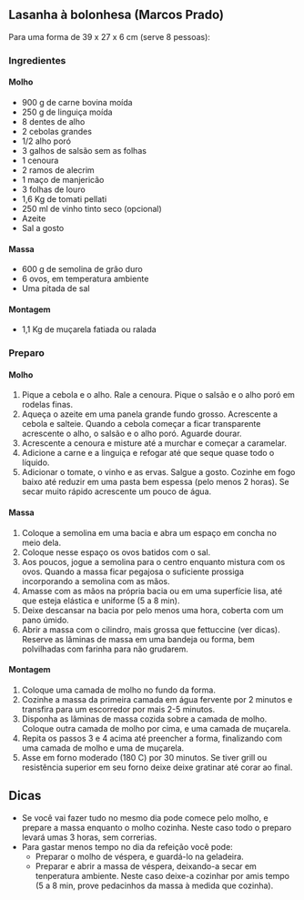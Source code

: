 ## Lasanha à bolonhesa (Marcos Prado)

Para uma forma de 39 x 27 x 6 cm (serve 8 pessoas):

### Ingredientes

#### Molho

* 900 g de carne bovina moída
* 250 g de linguiça moída
* 8 dentes de alho
* 2 cebolas grandes
* 1/2 alho poró
* 3 galhos de salsão sem as folhas
* 1 cenoura
* 2 ramos de alecrim
* 1 maço de manjericão
* 3 folhas de louro
* 1,6 Kg de tomati pellati
* 250 ml de vinho tinto seco (opcional)
* Azeite
* Sal a gosto

#### Massa

* 600 g de semolina de grão duro
* 6 ovos, em temperatura ambiente
* Uma pitada de sal

#### Montagem

* 1,1 Kg de muçarela fatiada ou ralada

### Preparo

#### Molho

1. Pique a cebola e o alho. Rale a cenoura. Pique o salsão e o alho
   poró em rodelas finas.
2. Aqueça o azeite em uma panela grande fundo grosso. Acrescente a
   cebola e salteie. Quando a cebola começar a ficar transparente
   acrescente o alho, o salsão e o alho poró. Aguarde dourar.
3. Acrescente a cenoura e misture até a murchar e começar a caramelar.
4. Adicione a carne e a linguiça e refogar até que seque quase todo o
   líquido.
5. Adicionar o tomate, o vinho e as ervas. Salgue a gosto. Cozinhe em
   fogo baixo até reduzir em uma pasta bem espessa (pelo menos 2
   horas). Se secar muito rápido acrescente um pouco de água.
   
#### Massa

1. Coloque a semolina em uma bacia e abra um espaço em concha no meio
   dela.
2. Coloque nesse espaço os ovos batidos com o sal.
3. Aos poucos, jogue a semolina para o centro enquanto mistura com os
   ovos. Quando a massa ficar pegajosa o suficiente prossiga
   incorporando a semolina com as mãos.
4. Amasse com as mãos na própria bacia ou em uma superfície lisa, até
   que esteja elástica e uniforme (5 a 8 min).
5. Deixe descansar na bacia por pelo menos uma hora, coberta com um
   pano úmido.
6. Abrir a massa com o cilindro, mais grossa que fettuccine (ver
   dicas). Reserve as lâminas de massa em uma bandeja ou forma, bem
   polvilhadas com farinha para não grudarem.
   
#### Montagem

1. Coloque uma camada de molho no fundo da forma.
2. Cozinhe a massa da primeira camada em água fervente por 2
   minutos e transfira para um escorredor por mais 2-5 minutos.
3. Disponha as lâminas de massa cozida sobre a camada de
   molho. Coloque outra camada de molho por cima, e uma camada de
   muçarela.
4. Repita os passos 3 e 4 acima até preencher a forma, finalizando com
   uma camada de molho e uma de muçarela.
5. Asse em forno moderado (180 C) por 30 minutos. Se tiver grill ou
   resistência superior em seu forno deixe deixe gratinar até corar ao
   final.
   
## Dicas

* Se você vai fazer tudo no mesmo dia pode comece pelo molho, e
  prepare a massa enquanto o molho cozinha. Neste caso todo o preparo
  levará umas 3 horas, sem correrias. 
* Para gastar menos tempo no dia da refeição você pode:
   * Preparar o molho de véspera, e guardá-lo na geladeira.
   * Preparar e abrir a massa de véspera, deixando-a secar em
     tenperatura ambiente. Neste caso deixe-a cozinhar por amis tempo
     (5 a 8 min, prove pedacinhos da massa à medida que cozinha).
